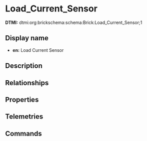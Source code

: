 # Load_Current_Sensor
**DTMI:** dtmi:org:brickschema:schema:Brick:Load_Current_Sensor;1
## Display name
- **en:** Load Current Sensor
## Description
## Relationships
## Properties
## Telemetries
## Commands
